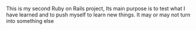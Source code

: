 This is my second Ruby on Rails project, Its main purpose is to test what I have learned and to push myself to learn new things.
It may or may not turn into something else
